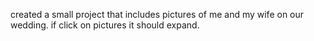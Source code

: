 created a small project that includes pictures of me and my wife on our wedding.
if click on pictures it should expand.
